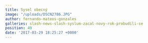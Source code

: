 ```yaml
---
title: Sysel obecný
image: "/uploads/DSCN2786.JPG"
author: fernando-mateos-gonzales
galleries: slash-news-slash-syslum-zacal-novy-rok-probudili-se
position: 49
date: '2017-03-29 18:25:27 +0000'
---
```

